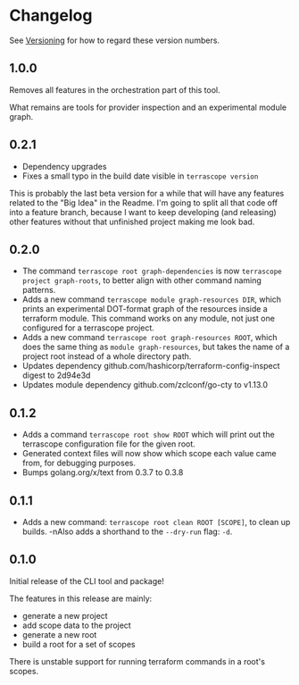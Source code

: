 # Changelog

See [Versioning](./README.md#Versioning) for how to regard these version numbers.

## 1.0.0

Removes all features in the orchestration part of this tool.

What remains are tools for provider inspection and an experimental module graph.

## 0.2.1

- Dependency upgrades
- Fixes a small typo in the build date visible in `terrascope version`

This is probably the last beta version for a while that will have any features
related to the "Big Idea" in the Readme. I'm going to split all that code off
into a feature branch, because I want to keep developing (and releasing) other
features without that unfinished project making me look bad.

## 0.2.0

- The command `terrascope root graph-dependencies` is now
  `terrascope project graph-roots`, to better align with other command naming
  patterns.
- Adds a new command `terrascope module graph-resources DIR`, which prints an
  experimental DOT-format graph of the resources inside a terraform module. This
  command works on any module, not just one configured for a terrascope project.
- Adds a new command `terrascope root graph-resources ROOT`, which does the same
  thing as `module graph-resources`, but takes the name of a project root instead
  of a whole directory path.
- Updates dependency github.com/hashicorp/terraform-config-inspect digest to 2d94e3d
- Updates module dependency github.com/zclconf/go-cty to v1.13.0

## 0.1.2

- Adds a command `terrascope root show ROOT` which will print out the terrascope
  configuration file for the given root.
- Generated context files will now show which scope each value came from, for
  debugging purposes.
- Bumps golang.org/x/text from 0.3.7 to 0.3.8

## 0.1.1

- Adds a new command: `terrascope root clean ROOT [SCOPE]`, to clean up builds.
-nAlso adds a shorthand to the `--dry-run` flag: `-d`.

## 0.1.0

Initial release of the CLI tool and package!

The features in this release are mainly:

- generate a new project
- add scope data to the project
- generate a new root
- build a root for a set of scopes

There is unstable support for running terraform commands in a root's scopes.
